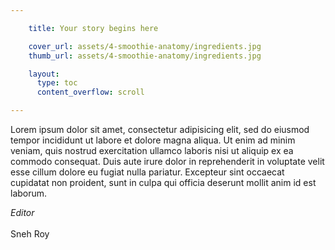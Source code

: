 ```yaml
---

    title: Your story begins here

    cover_url: assets/4-smoothie-anatomy/ingredients.jpg
    thumb_url: assets/4-smoothie-anatomy/ingredients.jpg

    layout:
      type: toc
      content_overflow: scroll

---
```


Lorem ipsum dolor sit amet, consectetur adipisicing elit, sed do eiusmod tempor incididunt ut labore et dolore magna aliqua. Ut enim ad minim veniam, quis nostrud exercitation ullamco laboris nisi ut aliquip ex ea commodo consequat. Duis aute irure dolor in reprehenderit in voluptate velit esse cillum dolore eu fugiat nulla pariatur. Excepteur sint occaecat cupidatat non proident, sunt in culpa qui officia deserunt mollit anim id est laborum.

<p>
  <em>Editor</em></br></br>
  Sneh Roy
</p>
